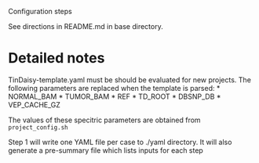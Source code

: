 Configuration steps

See directions in README.md in base directory.

# Detailed notes

TinDaisy-template.yaml must be should be evaluated for new projects. The following parameters
are replaced when the template is parsed:
    * NORMAL_BAM
    * TUMOR_BAM
    * REF
    * TD_ROOT
    * DBSNP_DB
    * VEP_CACHE_GZ

The values of these specitric parameters are obtained from `project_config.sh`

Step 1 will write one YAML file per case to ./yaml directory.  It will also generate
a pre-summary file which lists inputs for each step
